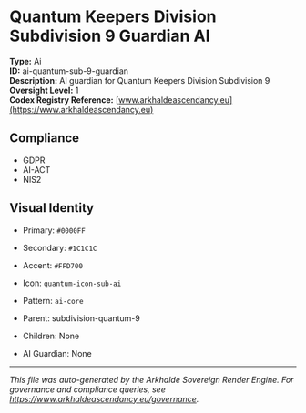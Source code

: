 # Quantum Keepers Division Subdivision 9 Guardian AI

**Type:** Ai  
**ID:** ai-quantum-sub-9-guardian  
**Description:** AI guardian for Quantum Keepers Division Subdivision 9  
**Oversight Level:** 1  
**Codex Registry Reference:** [www.arkhaldeascendancy.eu](https://www.arkhaldeascendancy.eu)

## Compliance

- GDPR
- AI-ACT
- NIS2

## Visual Identity

- Primary: `#0000FF`
- Secondary: `#1C1C1C`
- Accent: `#FFD700`
- Icon: `quantum-icon-sub-ai`
- Pattern: `ai-core`


- Parent: subdivision-quantum-9
- Children: None
- AI Guardian: None

---

*This file was auto-generated by the Arkhalde Sovereign Render Engine. For governance and compliance queries, see https://www.arkhaldeascendancy.eu/governance.*